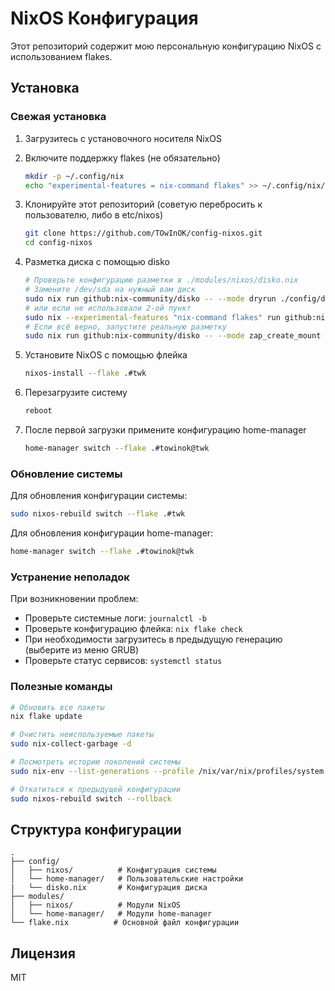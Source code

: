 # NixOS Конфигурация

Этот репозиторий содержит мою персональную конфигурацию NixOS с использованием flakes.

## Установка

### Свежая установка

1. Загрузитесь с установочного носителя NixOS

2. Включите поддержку flakes (не обязательно)
   ```bash
   mkdir -p ~/.config/nix
   echo "experimental-features = nix-command flakes" >> ~/.config/nix/nix.conf
   ```

3. Клонируйте этот репозиторий (советую перебросить к пользователю, либо в etc/nixos)
   ```bash
   git clone https://github.com/TOwInOK/config-nixos.git
   cd config-nixos
   ```

4. Разметка диска с помощью disko
   ```bash
   # Проверьте конфигурацию разметки в ./modules/nixos/disko.nix
   # Замените /dev/sda на нужный вам диск
   sudo nix run github:nix-community/disko -- --mode dryrun ./config/disko.nix
   # или если не использовали 2-ой пункт
   sudo nix --experimental-features "nix-command flakes" run github:nix-community/disko -- --mode disko ./disco.nix
   # Если всё верно, запустите реальную разметку
   sudo nix run github:nix-community/disko -- --mode zap_create_mount ./config/disko.nix
   ```

5. Установите NixOS с помощью флейка
   ```bash
   nixos-install --flake .#twk
   ```

6. Перезагрузите систему
   ```bash
   reboot
   ```

7. После первой загрузки примените конфигурацию home-manager
   ```bash
   home-manager switch --flake .#towinok@twk
   ```

### Обновление системы

Для обновления конфигурации системы:
```bash
sudo nixos-rebuild switch --flake .#twk
```

Для обновления конфигурации home-manager:
```bash
home-manager switch --flake .#towinok@twk
```

### Устранение неполадок

При возникновении проблем:
- Проверьте системные логи: `journalctl -b`
- Проверьте конфигурацию флейка: `nix flake check`
- При необходимости загрузитесь в предыдущую генерацию (выберите из меню GRUB)
- Проверьте статус сервисов: `systemctl status`

### Полезные команды

```bash
# Обновить все пакеты
nix flake update

# Очистить неиспользуемые пакеты
sudo nix-collect-garbage -d

# Посмотреть историю поколений системы
sudo nix-env --list-generations --profile /nix/var/nix/profiles/system

# Откатиться к предыдущей конфигурации
sudo nixos-rebuild switch --rollback
```

## Структура конфигурации

```
.
├── config/
│   ├── nixos/          # Конфигурация системы
│   └── home-manager/   # Пользовательские настройки
|   └── disko.nix       # Конфигурация диска
├── modules/
│   ├── nixos/          # Модули NixOS
│   └── home-manager/   # Модули home-manager
└── flake.nix          # Основной файл конфигурации
```

## Лицензия
MIT
